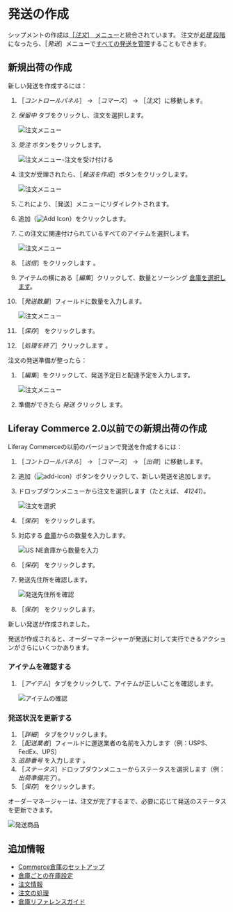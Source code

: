 # 発送の作成

シップメントの作成は[［_注文_］ メニュー](../orders/orders-menu-reference-guide.md)と統合されています。 注文が[_処理_ 段階](../orders/processing-an-order.md)になったら、［_発送_］メニューで[すべての発送を管理](./introduction-to-shipments.md)することもできます。

## 新規出荷の作成

新しい発送を作成するには：

1. ［_コントロールパネル_］ → ［_コマース_］ → ［_注文_］に移動します。
1. _保留中_ タブをクリックし、注文を選択します。

    ![注文メニュー](./creating-a-shipment/images/11.png)

1. _受注_ ボタンをクリックします。

    ![注文メニュー-注文を受け付ける](./creating-a-shipment/images/12.png)

1. 注文が受理されたら、［_発送を作成_］ボタンをクリックします。

    ![注文メニュー](./creating-a-shipment/images/10.png)

1. これにより、［発送］メニューにリダイレクトされます。

1. 追加（![Add Icon](../../images/icon-add.png)）をクリックします。
1. この注文に関連付けられているすべてのアイテムを選択します。

    ![注文メニュー](./creating-a-shipment/images/07.png)

1. ［_送信_］をクリックします 。
1. アイテムの横にある［_編集_］クリックして、数量とソーシング [倉庫を選択します](../../managing-a-catalog/managing-inventory/warehouse-reference-guide.md)。
1. ［_発送数量_］フィールドに数量を入力します。

    ![注文メニュー](./creating-a-shipment/images/08.png)

1. ［_保存_］ をクリックします。
1. ［_処理を終了_］クリックします 。

注文の発送準備が整ったら：

1. ［_編集_］をクリックして、発送予定日と配達予定を入力します。

    ![注文メニュー](./creating-a-shipment/images/09.png)

1. 準備ができたら _発送_ クリックし ます。

## Liferay Commerce 2.0以前での新規出荷の作成

Liferay Commerceの以前のバージョンで発送を作成するには：

1. ［_コントロールパネル_］ → ［_コマース_］ → ［_出荷_］に移動します。
1. 追加（![add-icon](../../images/icon-add.png)）ボタンをクリックして、新しい発送を追加します。
1. ドロップダウンメニューから注文を選択します（たとえば、 _41241_）。

    ![注文を選択](./creating-a-shipment/images/02.png)

1. ［_保存_］ をクリックします。
1. 対応する [倉庫](../../managing-a-catalog/managing-inventory/warehouse-reference-guide.md)からの数量を入力します。

    ![US NE倉庫から数量を入力](./creating-a-shipment/images/03.png)

1. ［_保存_］ をクリックします。
1. 発送先住所を確認します。

    ![発送先住所を確認](./creating-a-shipment/images/04.png)

1. ［_保存_］ をクリックします。

新しい発送が作成されました。

発送が作成されると、オーダーマネージャーが発送に対して実行できるアクションがさらにいくつかあります。

### アイテムを確認する

1. ［_アイテム_］タブをクリックして、アイテムが正しいことを確認します。

    ![アイテムの確認](./creating-a-shipment/images/05.png)

### 発送状況を更新する

1. ［_詳細_］ タブをクリックします。
1. ［_配送業者_］フィールドに運送業者の名前を入力します（例：USPS、FedEx、UPS）
1. _追跡番号_ を入力します 。
1. ［_ステータス_］ドロップダウンメニューからステータスを選択します（例： _出荷準備完了_）。
1. ［_保存_］ をクリックします。

オーダーマネージャーは、注文が完了するまで、必要に応じて発送のステータスを更新できます。

![発送商品](./creating-a-shipment/images/06.png)

## 追加情報

* [Commerce倉庫のセットアップ](../../managing-a-catalog/managing-inventory/setting-up-commerce-warehouses.md)
* [倉庫ごとの在庫設定](../../managing-a-catalog/managing-inventory/setting-inventory-by-warehouse.md)
* [注文情報](../orders/order-information.md)
* [注文の処理](../orders/processing-an-order.md)
* [倉庫リファレンスガイド](../../managing-a-catalog/managing-inventory/warehouse-reference-guide.md)
